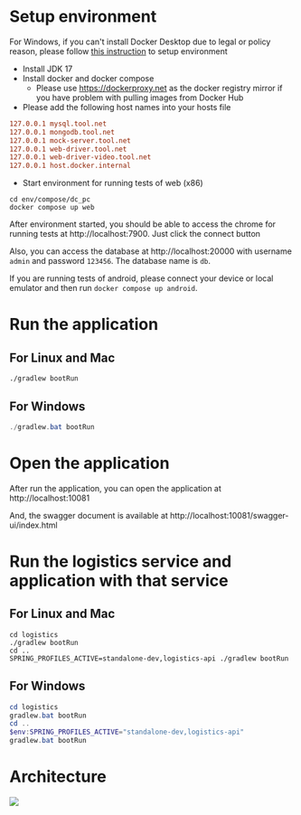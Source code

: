 # Setup environment

For Windows, if you can't install Docker Desktop due to legal or policy reason, please
follow [this instruction](windows_without_docker_desktop.md) to setup environment

* Install JDK 17
* Install docker and docker compose
  * Please use https://dockerproxy.net as the docker registry mirror if you have problem with pulling images from Docker Hub
* Please add the following host names into your hosts file

```ini
127.0.0.1 mysql.tool.net
127.0.0.1 mongodb.tool.net
127.0.0.1 mock-server.tool.net
127.0.0.1 web-driver.tool.net
127.0.0.1 web-driver-video.tool.net
127.0.0.1 host.docker.internal
```

* Start environment for running tests of web (x86)

```shell
cd env/compose/dc_pc
docker compose up web
```

After environment started, you should be able to access the chrome for running tests at http://localhost:7900. Just click the connect button

Also, you can access the database at http://localhost:20000 with username `admin` and password `123456`. The database name is `db`.

If you are running tests of android, please connect your device or local emulator and then run `docker compose up android`.

# Run the application

## For Linux and Mac

```shell
./gradlew bootRun
```

## For Windows

```powershell
./gradlew.bat bootRun
```

# Open the application

After run the application, you can open the application at http://localhost:10081

And, the swagger document is available at http://localhost:10081/swagger-ui/index.html

# Run the logistics service and application with that service

## For Linux and Mac

```shell
cd logistics
./gradlew bootRun
cd ..
SPRING_PROFILES_ACTIVE=standalone-dev,logistics-api ./gradlew bootRun
```

## For Windows

```powershell
cd logistics
gradlew.bat bootRun
cd ..
$env:SPRING_PROFILES_ACTIVE="standalone-dev,logistics-api"
gradlew.bat bootRun
```

# Architecture

![](arch.jpg)
